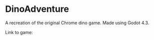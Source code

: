 # DinoAdventure
A recreation of the original Chrome dino game. Made using Godot 4.3.

Link to game: 